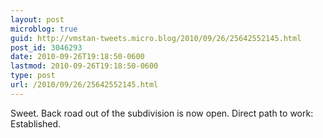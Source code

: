 ```yaml
---
layout: post
microblog: true
guid: http://vmstan-tweets.micro.blog/2010/09/26/25642552145.html
post_id: 3046293
date: 2010-09-26T19:18:50-0600
lastmod: 2010-09-26T19:18:50-0600
type: post
url: /2010/09/26/25642552145.html
---
```

Sweet. Back road out of the subdivision is now open. Direct path to work: Established.
